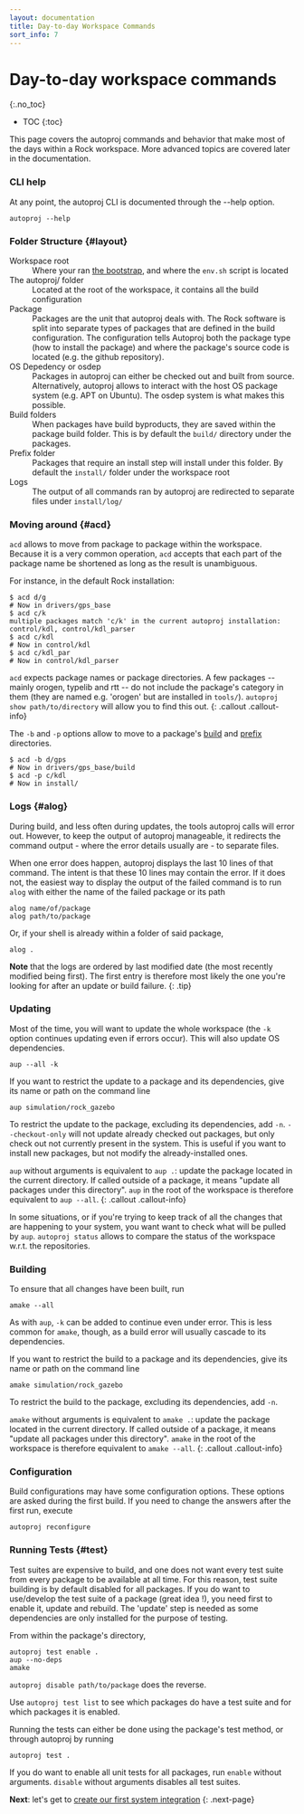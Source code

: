 ```yaml
---
layout: documentation
title: Day-to-day Workspace Commands
sort_info: 7
---
```


# Day-to-day workspace commands
{:.no_toc}

- TOC
{:toc}

This page covers the autoproj commands and behavior that make most of the days
within a Rock workspace. More advanced topics are covered later in the
documentation.

### CLI help

At any point, the autoproj CLI is documented through the --help option.

~~~
autoproj --help
~~~

### Folder Structure {#layout}

<dl markdown="0">
<dt>Workspace root</dt>
<dd>Where your ran <a href="index.html">the bootstrap</a>, and where the <code>env.sh</code> script is located</dd>
<dt>The autoproj/ folder</dt>
<dd>Located at the root of the workspace, it contains all the build configuration</dd>
<dt>Package</dt>
<dd>Packages are the unit that autoproj deals with. The Rock software is split
into separate types of packages that are defined in the build configuration.
The configuration tells Autoproj both the package type (how to install the
package) and where the package's source code is located (e.g. the github
repository).</dd>
<dt>OS Depedency or osdep</dt>
<dd>Packages in autoproj can either be checked out and built from source.
Alternatively, autoproj allows to interact with the host OS package system
(e.g. APT on Ubuntu). The osdep system is what makes this possible.</dd>
<dt id="build_directory">Build folders</dt>
<dd>When packages have build byproducts, they are saved within the package
build folder. This is by default the <code>build/</code> directory under the packages.</dd>
<dt id="prefix_directory">Prefix folder</dt>
<dd>Packages that require an install step will install under this folder. By
default the <code>install/</code> folder under the workspace root</dd>
<dt>Logs</dt>
<dd>The output of all commands ran by autoproj are redirected to separate files under <code>install/log/</code></dd>
</dl>

### Moving around {#acd}

`acd` allows to move from package to package within the workspace. Because it
is a very common operation, `acd` accepts that each part of the package name be
shortened as long as the result is unambiguous.

For instance, in the default Rock installation:

~~~
$ acd d/g
# Now in drivers/gps_base
$ acd c/k
multiple packages match 'c/k' in the current autoproj installation: control/kdl, control/kdl_parser
$ acd c/kdl
# Now in control/kdl
$ acd c/kdl_par
# Now in control/kdl_parser
~~~

`acd` expects package names or package directories. A few packages -- mainly
orogen, typelib and rtt -- do not include the package's category in them (they
are named e.g. 'orogen' but are installed in `tools/`). `autoproj show
path/to/directory` will allow you to find this out.
{: .callout .callout-info}

The `-b` and `-p` options allow to move to a package's [build](#build_directory) and [prefix](#prefix_directory) directories.

~~~
$ acd -b d/gps
# Now in drivers/gps_base/build
$ acd -p c/kdl
# Now in install/
~~~

### Logs {#alog}

During build, and less often during updates, the tools autoproj calls will
error out. However, to keep the output of autoproj manageable, it redirects the
command output - where the error details usually are - to separate files.

When one error does happen, autoproj displays the last 10 lines of that
command. The intent is that these 10 lines may contain the error. If it does
not, the easiest way to display the output of the failed command is to run
`alog` with either the name of the failed package or its path

~~~
alog name/of/package
alog path/to/package
~~~

Or, if your shell is already within a folder of said package,

~~~
alog .
~~~

**Note** that the logs are ordered by last modified date (the most recently
modified being first). The first entry is therefore most likely the one you're
looking for after an update or build failure.
{: .tip}

### Updating

Most of the time, you will want to update the whole workspace (the `-k` option
continues updating even if errors occur). This will also update OS
dependencies.

~~~
aup --all -k
~~~

If you want to restrict the update to a package and its dependencies, give its
name or path on the command line

~~~
aup simulation/rock_gazebo
~~~

To restrict the update to the package, excluding its dependencies, add `-n`.
`--checkout-only` will not update already checked out packages, but only check
out not currently present in the system. This is useful if you want to install
new packages, but not modify the already-installed ones.

`aup` without arguments is equivalent to `aup .`: update the package
located in the current directory. If called outside of a package, it means
"update all packages under this directory". `aup` in the root of the workspace
is therefore equivalent to `aup --all`.
{: .callout .callout-info}

In some situations, or if you're trying to keep track of all the changes that
are happening to your system, you want want to check what will be pulled by
`aup`. `autoproj status` allows to compare the status of the workspace w.r.t.
the repositories.

### Building

To ensure that all changes have been built, run

~~~
amake --all
~~~

As with `aup`, `-k` can be added to continue even under error. This is less
common for `amake`, though,  as a build error will usually cascade to its
dependencies.

If you want to restrict the build to a package and its dependencies, give its
name or path on the command line

~~~
amake simulation/rock_gazebo
~~~

To restrict the build to the package, excluding its dependencies, add `-n`.

`amake` without arguments is equivalent to `amake .`: update the package
located in the current directory. If called outside of a package, it means
"update all packages under this directory". `amake` in the root of the workspace
is therefore equivalent to `amake --all`.
{: .callout .callout-info}

### Configuration

Build configurations may have some configuration options. These options are
asked during the first build. If you need to change the answers after the first
run, execute

~~~
autoproj reconfigure
~~~

### Running Tests {#test}

Test suites are expensive to build, and one does not want every test suite from
every package to be available at all time. For this reason, test suite building
is by default disabled for all packages. If you do want to use/develop the test
suite of a package (great idea !), you need first to enable it, update and
rebuild. The 'update' step is needed as some dependencies are only installed
for the purpose of testing.

From within the package's directory,

~~~
autoproj test enable .
aup --no-deps
amake
~~~

`autoproj disable path/to/package` does the reverse.

Use `autoproj test list` to see which packages do have a test suite and for
which packages it is enabled.

Running the tests can either be done using the package's test method, or through
autoproj by running

~~~
autoproj test .
~~~

If you do want to enable all unit tests for all packages, run `enable` without
arguments. `disable` without arguments disables all test suites.

**Next**: let's get to [create our first system integration](getting_started.html)
{: .next-page}

